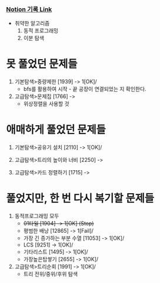 ### [Notion 기록 Link](https://jnam.notion.site/3a57997df12848f093fb434e7fef4c4c)

- 취약한 알고리즘
  1. 동적 프로그래밍
  2. 이분 탐색

# 못 풀었던 문제들

1. 기본탐색>중량제한 [1939] -> 1[OK]/
   - bfs를 활용하여 시작 - 끝 공장이 연결되었는 지 확인한다.
2. 고급탐색>문제집 [1766] ->
   - 위상정렬을 사용할 것

# 애매하게 풀었던 문제들

1. 기본탐색>공유기 설치 [2110] -> 1[OK]/

2. 고급탐색>트리의 높이와 너비 [2250] ->

3. 고급탐색>카드 정렬하기 [1715] ->

# 풀었지만, 한 번 다시 복기할 문제들

1. 동적프로그래밍 모두
   - ~~01타일 [1904] -> 1[OK] (Stop)~~
   - 평범한 배낭 [12865] -> 1[Fail]/
   - 가장 긴 증가하는 부분 수열 [11053] -> 1[OK]/
   - LCS [9251] -> 1[OK]/
   - 기타리스트 [1495] -> 1[OK]/
   - 가장높은탑쌓기 [2655] -> 1[OK]/
2. 고급탐색>트리순회 [1991] -> 1[OK]/
   - 트리 전위/중위/후위 탐색

